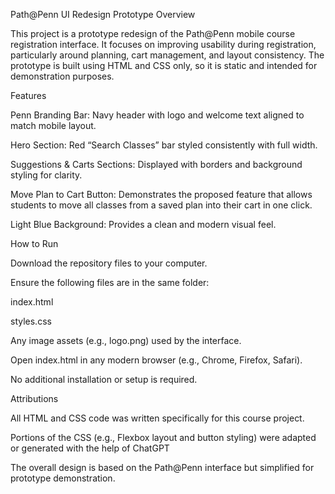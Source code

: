 Path@Penn UI Redesign Prototype
Overview

This project is a prototype redesign of the Path@Penn mobile course registration interface. It focuses on improving usability during registration, particularly around planning, cart management, and layout consistency. The prototype is built using HTML and CSS only, so it is static and intended for demonstration purposes.

Features

Penn Branding Bar: Navy header with logo and welcome text aligned to match mobile layout.

Hero Section: Red “Search Classes” bar styled consistently with full width.

Suggestions & Carts Sections: Displayed with borders and background styling for clarity.

Move Plan to Cart Button: Demonstrates the proposed feature that allows students to move all classes from a saved plan into their cart in one click.

Light Blue Background: Provides a clean and modern visual feel.

How to Run

Download the repository files to your computer.

Ensure the following files are in the same folder:

index.html

styles.css

Any image assets (e.g., logo.png) used by the interface.

Open index.html in any modern browser (e.g., Chrome, Firefox, Safari).

No additional installation or setup is required.

Attributions

All HTML and CSS code was written specifically for this course project.

Portions of the CSS (e.g., Flexbox layout and button styling) were adapted or generated with the help of ChatGPT 


The overall design is based on the Path@Penn interface but simplified for prototype demonstration.
